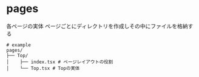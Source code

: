 # pages

各ページの実体
ページごとにディレクトリを作成しその中にファイルを格納する

```
# example
pages/
├── Top/
│    ├── index.tsx # ページレイアウトの役割
│    └── Top.tsx # Topの実体
```
